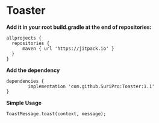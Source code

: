# Toaster
  **Add it in your root build.gradle at the end of repositories:**
  
  	allprojects {
      repositories {
          maven { url 'https://jitpack.io' }
      }
	}
  
  **Add the dependency**

	dependencies {
	        implementation 'com.github.SuriPro:Toaster:1.1'
	}

 **Simple Usage**
 
 	ToastMessage.toast(context, message);
